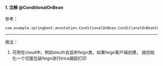 #### 1.  注解 @ConditionalOnBean

参考：
```$xslt
com.example.springboot.annotation.ConditionalOnBean.ConditionalOnBeanConfig
```
---

用法：
1. 可用在cloud中，例如sleuth会监听feign类，如果feign客户端创建，
就初始化一个切面包装feign进行trice跟踪打印